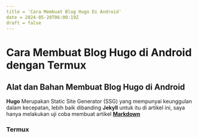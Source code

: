 ```yaml
---
title = 'Cara Membuat Blog Hugo Di Android'
date = 2024-05-20T06:00:19Z
draft = false
---
```


# Cara Membuat Blog Hugo di Android dengan Termux


## Alat dan Bahan Membuat Blog Hugo di Android

**Hugo** Merupakan Static Site Generator (SSG) yang mempunyai keunggulan dalam kecepatan, lebih baik dibanding **Jekyll**
untuk itu di artikel ini, saya hanya melakukan uji coba membuat artikel [**Markdown**](https://deuxly.pw)

### Termux

